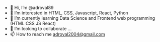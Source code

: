 - 👋 Hi, I’m @adroval89
- 👀 I’m interested in HTML, CSS, Javascript, React, Python
- 🌱 I’m currently learning Data Science and Frontend web programming (HTML CSS JS React)
- 💞️ I’m looking to collaborate ...
- 📫 How to reach me adroval2004@gmail.com

<!---
adroval89/adroval89 is a ✨ special ✨ repository because its `README.md` (this file) appears on your GitHub profile.
You can click the Preview link to take a look at your changes.
--->
